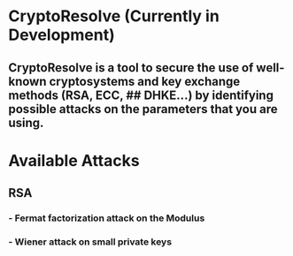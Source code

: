 # CryptoResolve (Currently in Development)

## CryptoResolve is a tool to secure the use of well-known cryptosystems and key exchange methods (RSA, ECC, ## DHKE...) by identifying possible attacks on the parameters that you are using.


# Available Attacks
  ## RSA
  ### - Fermat factorization attack on the Modulus
  ### - Wiener attack on small private keys

